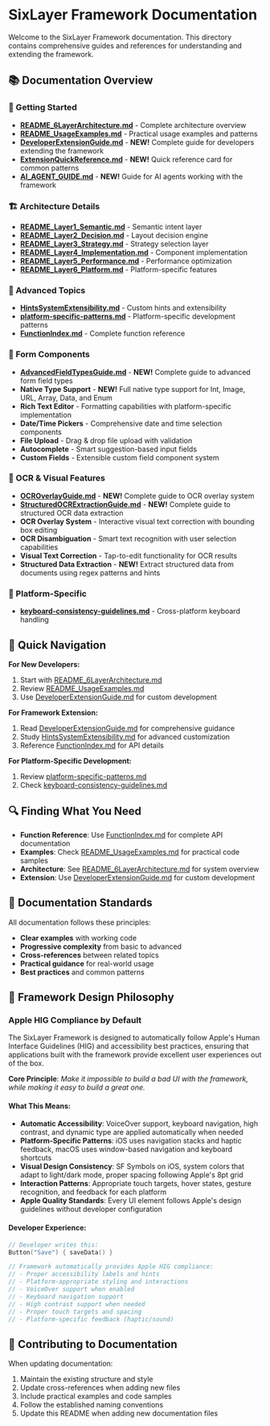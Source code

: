 # SixLayer Framework Documentation

Welcome to the SixLayer Framework documentation. This directory contains comprehensive guides and references for understanding and extending the framework.

## 📚 Documentation Overview

### 🚀 Getting Started
- **[README_6LayerArchitecture.md](README_6LayerArchitecture.md)** - Complete architecture overview
- **[README_UsageExamples.md](README_UsageExamples.md)** - Practical usage examples and patterns
- **[DeveloperExtensionGuide.md](DeveloperExtensionGuide.md)** - **NEW!** Complete guide for developers extending the framework
- **[ExtensionQuickReference.md](ExtensionQuickReference.md)** - **NEW!** Quick reference card for common patterns
- **[AI_AGENT_GUIDE.md](AI_AGENT_GUIDE.md)** - **NEW!** Guide for AI agents working with the framework

### 🏗️ Architecture Details
- **[README_Layer1_Semantic.md](README_Layer1_Semantic.md)** - Semantic intent layer
- **[README_Layer2_Decision.md](README_Layer2_Decision.md)** - Layout decision engine
- **[README_Layer3_Strategy.md](README_Layer3_Strategy.md)** - Strategy selection layer
- **[README_Layer4_Implementation.md](README_Layer4_Implementation.md)** - Component implementation
- **[README_Layer5_Performance.md](README_Layer5_Performance.md)** - Performance optimization
- **[README_Layer6_Platform.md](README_Layer6_Platform.md)** - Platform-specific features

### 🔧 Advanced Topics
- **[HintsSystemExtensibility.md](HintsSystemExtensibility.md)** - Custom hints and extensibility
- **[platform-specific-patterns.md](platform-specific-patterns.md)** - Platform-specific development patterns
- **[FunctionIndex.md](FunctionIndex.md)** - Complete function reference

### 📝 Form Components
- **[AdvancedFieldTypesGuide.md](AdvancedFieldTypesGuide.md)** - **NEW!** Complete guide to advanced form field types
- **Native Type Support** - **NEW!** Full native type support for Int, Image, URL, Array, Data, and Enum
- **Rich Text Editor** - Formatting capabilities with platform-specific implementation
- **Date/Time Pickers** - Comprehensive date and time selection components
- **File Upload** - Drag & drop file upload with validation
- **Autocomplete** - Smart suggestion-based input fields
- **Custom Fields** - Extensible custom field component system

### 📸 OCR & Visual Features
- **[OCROverlayGuide.md](OCROverlayGuide.md)** - **NEW!** Complete guide to OCR overlay system
- **[StructuredOCRExtractionGuide.md](StructuredOCRExtractionGuide.md)** - **NEW!** Complete guide to structured OCR data extraction
- **OCR Overlay System** - Interactive visual text correction with bounding box editing
- **OCR Disambiguation** - Smart text recognition with user selection capabilities
- **Visual Text Correction** - Tap-to-edit functionality for OCR results
- **Structured Data Extraction** - **NEW!** Extract structured data from documents using regex patterns and hints


### 📱 Platform-Specific
- **[keyboard-consistency-guidelines.md](keyboard-consistency-guidelines.md)** - Cross-platform keyboard handling


## 🎯 Quick Navigation

**For New Developers:**
1. Start with [README_6LayerArchitecture.md](README_6LayerArchitecture.md)
2. Review [README_UsageExamples.md](README_UsageExamples.md)
3. Use [DeveloperExtensionGuide.md](DeveloperExtensionGuide.md) for custom development

**For Framework Extension:**
1. Read [DeveloperExtensionGuide.md](DeveloperExtensionGuide.md) for comprehensive guidance
2. Study [HintsSystemExtensibility.md](HintsSystemExtensibility.md) for advanced customization
3. Reference [FunctionIndex.md](FunctionIndex.md) for API details

**For Platform-Specific Development:**
1. Review [platform-specific-patterns.md](platform-specific-patterns.md)
2. Check [keyboard-consistency-guidelines.md](keyboard-consistency-guidelines.md)

## 🔍 Finding What You Need

- **Function Reference**: Use [FunctionIndex.md](FunctionIndex.md) for complete API documentation
- **Examples**: Check [README_UsageExamples.md](README_UsageExamples.md) for practical code samples
- **Architecture**: See [README_6LayerArchitecture.md](README_6LayerArchitecture.md) for system overview
- **Extension**: Use [DeveloperExtensionGuide.md](DeveloperExtensionGuide.md) for custom development

## 📖 Documentation Standards

All documentation follows these principles:
- **Clear examples** with working code
- **Progressive complexity** from basic to advanced
- **Cross-references** between related topics
- **Practical guidance** for real-world usage
- **Best practices** and common patterns

## 🎯 **Framework Design Philosophy**

### **Apple HIG Compliance by Default**
The SixLayer Framework is designed to automatically follow Apple's Human Interface Guidelines (HIG) and accessibility best practices, ensuring that applications built with the framework provide excellent user experiences out of the box.

**Core Principle**: *Make it impossible to build a bad UI with the framework, while making it easy to build a great one.*

#### **What This Means:**
- **Automatic Accessibility**: VoiceOver support, keyboard navigation, high contrast, and dynamic type are applied automatically when needed
- **Platform-Specific Patterns**: iOS uses navigation stacks and haptic feedback, macOS uses window-based navigation and keyboard shortcuts
- **Visual Design Consistency**: SF Symbols on iOS, system colors that adapt to light/dark mode, proper spacing following Apple's 8pt grid
- **Interaction Patterns**: Appropriate touch targets, hover states, gesture recognition, and feedback for each platform
- **Apple Quality Standards**: Every UI element follows Apple's design guidelines without developer configuration

#### **Developer Experience:**
```swift
// Developer writes this:
Button("Save") { saveData() }

// Framework automatically provides Apple HIG compliance:
// - Proper accessibility labels and hints
// - Platform-appropriate styling and interactions
// - VoiceOver support when enabled
// - Keyboard navigation support
// - High contrast support when needed
// - Proper touch targets and spacing
// - Platform-specific feedback (haptic/sound)
```

## 🤝 Contributing to Documentation

When updating documentation:
1. Maintain the existing structure and style
2. Update cross-references when adding new files
3. Include practical examples and code samples
4. Follow the established naming conventions
5. Update this README when adding new documentation files
